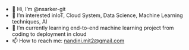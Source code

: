- 👋 Hi, I’m @nsarker-git
- 👀 I’m interested inIoT, Cloud System, Data Science, Machine Learning techniques, AI
- 🌱 I’m currently learning end-to-end machine learning project from coding to deployment in cloud
- 📫 How to reach me: nandini.mit2@gmail.com

<!---
nsarker-git/nsarker-git is a ✨ special ✨ repository because its `README.md` (this file) appears on your GitHub profile.
You can click the Preview link to take a look at your changes.
--->
